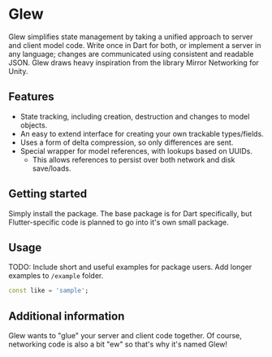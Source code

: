 <!-- 
This README describes the package. If you publish this package to pub.dev,
this README's contents appear on the landing page for your package.

For information about how to write a good package README, see the guide for
[writing package pages](https://dart.dev/tools/pub/writing-package-pages). 

For general information about developing packages, see the Dart guide for
[creating packages](https://dart.dev/guides/libraries/create-packages)
and the Flutter guide for
[developing packages and plugins](https://flutter.dev/to/develop-packages). 
-->

# Glew
Glew simplifies state management by taking a unified approach to server and client model code. Write once in Dart for both, or implement a server in any language; changes are communicated using consistent and readable JSON. Glew draws heavy inspiration from the library Mirror Networking for Unity.

## Features
- State tracking, including creation, destruction and changes to model objects.
- An easy to extend interface for creating your own trackable types/fields.
- Uses a form of delta compression, so only differences are sent.
- Special wrapper for model references, with lookups based on UUIDs.
  - This allows references to persist over both network and disk save/loads.

## Getting started
Simply install the package. The base package is for Dart specifically, but Flutter-specific code is planned to go into it's own small package.

## Usage

TODO: Include short and useful examples for package users. Add longer examples
to `/example` folder. 

```dart
const like = 'sample';
```

## Additional information
Glew wants to "glue" your server and client code together. Of course, networking code is also a bit "ew" so that's why it's named Glew!
